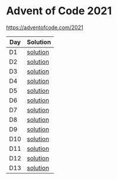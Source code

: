 # Advent of Code 2021

https://adventofcode.com/2021

 Day | Solution |
 -|-|
 D1 | [solution](src/day1.js) |
 D2 | [solution](src/day2.js) |
 D3 | [solution](src/day3.js) |
 D4 | [solution](src/day4.js) |
 D5 | [solution](src/day5.js) |
 D6 | [solution](src/day6.js) |
 D7 | [solution](src/day7.js) |
 D8 | [solution](src/day8.js) |
 D9 | [solution](src/day9.js) |
 D10 | [solution](src/day10.js) |
 D11 | [solution](src/day11.js) |
 D12 | [solution](src/day12.js) |
 D13 | [solution](src/day13.js) |
 
